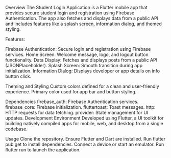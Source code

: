 Overview
The Student Login Application is a Flutter mobile app that provides secure student login and registration using Firebase Authentication. The app also fetches and displays data from a public API and includes features like a splash screen, information dialog, and themed styling.

Features:

Firebase Authentication: Secure login and registration using Firebase services.
Home Screen: Welcome message, logo, and logout button functionality.
Data Display: Fetches and displays posts from a public API (JSONPlaceholder).
Splash Screen: Smooth transition during app initialization.
Information Dialog: Displays developer or app details on info button click.

Theming and Styling
Custom colors defined for a clean and user-friendly experience.
Primary color used for app bar and button styling.

Dependencies
firebase_auth: Firebase Authentication services.
firebase_core: Firebase initialization.
fluttertoast: Toast messages.
http: HTTP requests for data fetching.
provider: State management for UI updates.
Development Environment
Developed using Flutter, a UI toolkit for building natively compiled apps for mobile, web, and desktop from a single codebase.

Usage
Clone the repository.
Ensure Flutter and Dart are installed.
Run flutter pub get to install dependencies.
Connect a device or start an emulator.
Run flutter run to launch the application.